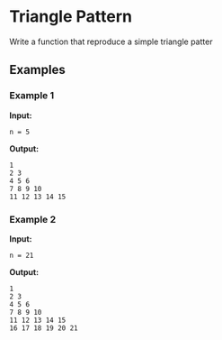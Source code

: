 
# Triangle Pattern

Write a function that reproduce a simple triangle patter


## Examples

### Example 1

**Input:**
```
n = 5
```
**Output:**
```
1
2 3
4 5 6
7 8 9 10
11 12 13 14 15
```

### Example 2

**Input:**
```
n = 21
```
**Output:**
```
1
2 3
4 5 6
7 8 9 10
11 12 13 14 15
16 17 18 19 20 21
```

